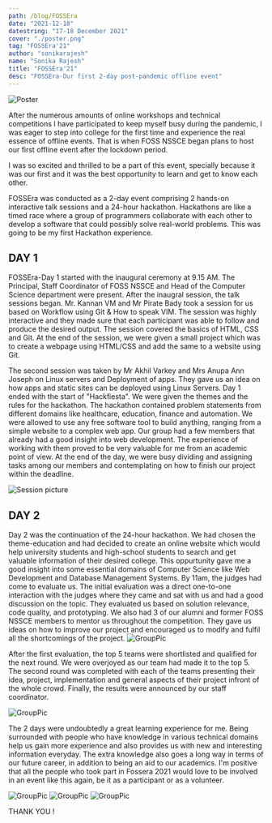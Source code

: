 ```yaml
---
path: /blog/FOSSEra
date: "2021-12-18"
datestring: "17-18 December 2021"
cover: "./poster.png"
tag: "FOSSEra'21"
author: "sonikarajesh"
name: "Sonika Rajesh"
title: "FOSSEra'21"
desc: "FOSSEra-Our first 2-day post-pandemic offline event"
---
```


![Poster](./poster.png)

After the numerous amounts of online workshops and technical competitions I have participated to keep myself busy during the pandemic, I was eager to step into college for the first time and experience the real essence of offline events. That is when FOSS NSSCE began plans to host our first offline event after the lockdown period. 

I was so excited and thrilled to be a part of this event, specially because it was our first and it was the best opportunity to learn and get to know each other.

FOSSEra was conducted as a 2-day event comprising 2 hands-on interactive talk sessions and a 24-hour hackathon. Hackathons are like a timed race where a group of programmers collaborate with each other to develop a software that could possibly solve real-world problems. This was going to be my first Hackathon experience. 



## DAY 1

FOSSEra-Day 1 started with the inaugural ceremony at 9.15 AM. The Principal, Staff Coordinator of FOSS NSSCE and Head of the Computer Science department were present. After the inaugral session, the talk sessions began. Mr. Kannan VM and Mr Pirate Bady took a session for us based on Workflow using Git & How to speak VIM. The session was highly interactive and they made sure that each participant was able to follow and produce the desired output. The session covered the basics of HTML, CSS and Git. At the end of the session, we were given a small project which was to create a webpage using HTML/CSS and add the same to a website using Git. 

The second session was taken by Mr Akhil Varkey and Mrs Anupa Ann Joseph on Linux servers and Deployment of apps. They gave us an idea on how apps and static sites can be deployed using Linux Servers. Day 1 ended with the start of "Hackfiesta". We were given the themes and the rules for the hackathon. The hackathon contained problem statements from different domains like healthcare, education, finance and automation. We were allowed to use any free software tool to build anything, ranging from a simple website to a complex web app. Our group had a few members that already had a good insight into web development. The experience of working with them proved to be very valuable for me from an academic point of view. At the end of the day, we were busy dividing and assigning tasks among our members and contemplating on how to finish our project within the deadline. 

![Session picture](./mentoring.jpeg)


## DAY 2
Day 2 was the continuation of the 24-hour hackathon. We had chosen the theme-education and had decided to create an online website which would help university students and high-school students to search and get valuable information of their desired college. This oppurtunity gave me a good insight into some essential domains of Computer Science like Web Development and Database Management Systems. By 11am, the judges had come to evaluate us. The initial evaluation was a direct one-to-one interaction with the judges where they came and sat with us and had a good discussion on the topic. They evaluated us based on solution relevance, code quality, and prototyping. We also had 3 of our alumni and former FOSS NSSCE members to mentor us throughout the competition. They gave us ideas on how to improve our project and encouraged us to modify and fulfil all the shortcomings of the project. 
![GroupPic](./mentoring2.jpeg)

After the first evaluation, the top 5 teams were shortlisted and qualified for the next round. We were overjoyed as our team had made it to the top 5. The second round was completed with each of the teams presenting their idea, project, implementation and general aspects of their project infront of the whole crowd. Finally, the results were announced by our staff coordinator. 

![GroupPic](./winner.jpg)

The 2 days were undoubtedly a great learning experience for me. Being surrounded with people who have knowledge in various technical domains help us gain more experience and also provides us with new and interesting information everyday. The extra knowledge also goes a long way in terms of our future career, in addition to being an aid to our academics. I'm positive that all the people who took part in Fossera 2021 would love to be involved in an event like this again, be it as a participant or as a volunteer. 

![GroupPic](./finalgroup.jpeg)
![GroupPic](./volunteers1.jpeg)
![GroupPic](./volunteers2.jpeg)


THANK YOU !